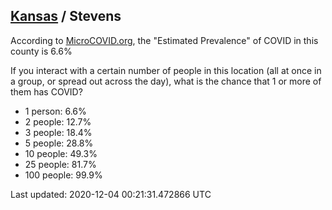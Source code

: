 
## [Kansas](/united-states/kansas) / Stevens

According to [MicroCOVID.org](http://microcovid.org),
the "Estimated Prevalence" of COVID in this county is 6.6%

If you interact with a certain number of people in this location
(all at once in a group, or spread out across the day), what is the chance that
1 or more of them has COVID?

- 1 person: 6.6%
- 2 people: 12.7%
- 3 people: 18.4%
- 5 people: 28.8%
- 10 people: 49.3%
- 25 people: 81.7%
- 100 people: 99.9%

Last updated: 2020-12-04 00:21:31.472866 UTC
